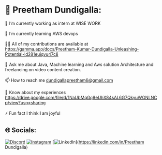 # 💫 Preetham Dundigalla:
🔭 I’m currently working as intern at WISE WORK<br><br>🌱 I’m currently learning AWS devops<br><br>👨‍💻 All of my contributions are available at https://gamma.app/docs/Preetham-Kumar-Dundigalla-Unleashing-Potential-ld281euiqvu47c8<br><br>💬 Ask me about Java, Machine learning and Aws solution Architecture and freelancing on video content creation.<br><br>📫 How to reach me dundigallapreetham6@gmail.com<br><br>📄 Know about my experiences https://drive.google.com/file/d/1NaUbMqGq8eUhX84sAL6G7QkyuWONLNCp/view?usp=sharing<br><br>⚡ Fun fact I think I am joyful


## 🌐 Socials:
[![Discord](https://img.shields.io/badge/Discord-%237289DA.svg?logo=discord&logoColor=white)](https://discord.gg/preetham103) [![Instagram](https://img.shields.io/badge/Instagram-%23E4405F.svg?logo=Instagram&logoColor=white)](https://instagram.com/preetham_dundigalla) [![LinkedIn](https://img.shields.io/badge/LinkedIn-%230077B5.svg?logo=linkedin&logoColor=white)](https://linkedin.com/in/Preetham Dundigalla) 
